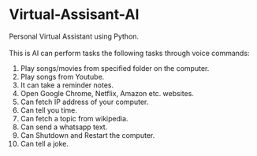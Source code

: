 # Virtual-Assisant-AI
Personal Virtual Assistant using Python. <br><br>
This is AI can perform tasks the following tasks through voice commands:
1. Play songs/movies from specified folder on the computer.
2. Play songs from Youtube.
3. It can take a reminder notes.
4. Open Google Chrome, Netflix, Amazon etc. websites.
5. Can fetch IP address of your computer.
6. Can tell you time.
7. Can fetch a topic from wikipedia.
8. Can send a whatsapp text.
9. Can Shutdown and Restart the computer.
10. Can tell a joke.
